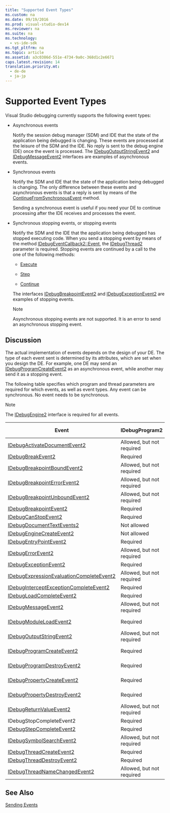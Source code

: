 ```yaml
---
title: "Supported Event Types"
ms.custom: na
ms.date: 09/19/2016
ms.prod: visual-studio-dev14
ms.reviewer: na
ms.suite: na
ms.technology: 
  - vs-ide-sdk
ms.tgt_pltfrm: na
ms.topic: article
ms.assetid: a3c0386d-551e-4734-9a0c-368d1c2e6671
caps.latest.revision: 14
translation.priority.mt: 
  - de-de
  - ja-jp
---
```

# Supported Event Types
Visual Studio debugging currently supports the following event types:  
  
-   Asynchronous events  
  
     Notify the session debug manager (SDM) and IDE that the state of the application being debugged is changing. These events are processed at the leisure of the SDM and the IDE. No reply is sent to the debug engine (DE) once the event is processed. The [IDebugOutputStringEvent2](../vs140/IDebugOutputStringEvent2.md) and [IDebugMessageEvent2](../vs140/IDebugMessageEvent2.md) interfaces are examples of asynchronous events.  
  
-   Synchronous events  
  
     Notify the SDM and IDE that the state of the application being debugged is changing. The only difference between these events and asynchronous events is that a reply is sent by means of the [ContinueFromSynchronousEvent](../vs140/IDebugEngine2--ContinueFromSynchronousEvent.md) method.  
  
     Sending a synchronous event is useful if you need your DE to continue processing after the IDE receives and processes the event.  
  
-   Synchronous stopping events, or stopping events  
  
     Notify the SDM and the IDE that the application being debugged has stopped executing code. When you send a stopping event by means of the method [IDebugEventCallback2::Event](../vs140/IDebugEventCallback2--Event.md), the [IDebugThread2](../vs140/IDebugThread2.md) parameter is required. Stopping events are continued by a call to the one of the following methods:  
  
    -   [Execute](../vs140/IDebugProgram2--Execute.md)  
  
    -   [Step](../vs140/IDebugProgram2--Step.md)  
  
    -   [Continue](../vs140/IDebugProgram2--Continue.md)  
  
     The interfaces [IDebugBreakpointEvent2](../vs140/IDebugBreakpointEvent2.md) and [IDebugExceptionEvent2](../vs140/IDebugExceptionEvent2.md) are examples of stopping events.  
  
    > [!NOTE]
    >  Asynchronous stopping events are not supported. It is an error to send an asynchronous stopping event.  
  
## Discussion  
 The actual implementation of events depends on the design of your DE. The type of each event sent is determined by its attributes, which are set when you design the DE. For example, one DE may send an [IDebugProgramCreateEvent2](../vs140/IDebugProgramCreateEvent2.md) as an asynchronous event, while another may send it as a stopping event.  
  
 The following table specifies which program and thread parameters are required for which events, as well as event types. Any event can be synchronous. No event needs to be synchronous.  
  
> [!NOTE]
>  The [IDebugEngine2](../vs140/IDebugEngine2.md) interface is required for all events.  
  
|Event|IDebugProgram2|IDebugThread2|Stopping Events|  
|-----------|--------------------|-------------------|---------------------|  
|[IDebugActivateDocumentEvent2](../vs140/IDebugActivateDocumentEvent2.md)|Allowed, but not required|Allowed, but not required|No|  
|[IDebugBreakEvent2](../vs140/IDebugBreakEvent2.md)|Required|Required|Yes|  
|[IDebugBreakpointBoundEvent2](../vs140/IDebugBreakpointBoundEvent2.md)|Allowed, but not required|Allowed, but not required|No|  
|[IDebugBreakpointErrorEvent2](../vs140/IDebugBreakpointErrorEvent2.md)|Allowed, but not required|Allowed, but not required|No|  
|[IDebugBreakpointUnboundEvent2](../vs140/IDebugBreakpointUnboundEvent2.md)|Allowed, but not required|Allowed, but not required|No|  
|[IDebugBreakpointEvent2](../vs140/IDebugBreakpointEvent2.md)|Required|Required|Yes|  
|[IDebugCanStopEvent2](../vs140/IDebugCanStopEvent2.md)|Required|Required|No|  
|[IDebugDocumentTextEvents2](../Topic/IDebugDocumentTextEvents2.md)|Not allowed|Not allowed|No|  
|[IDebugEngineCreateEvent2](../vs140/IDebugEngineCreateEvent2.md)|Not allowed|Not allowed|No|  
|[IDebugEntryPointEvent2](../vs140/IDebugEntryPointEvent2.md)|Required|Required|Yes|  
|[IDebugErrorEvent2](../vs140/IDebugErrorEvent2.md)|Allowed, but not required|Allowed, but not required|Can be|  
|[IDebugExceptionEvent2](../vs140/IDebugExceptionEvent2.md)|Required|Required|Yes|  
|[IDebugExpressionEvaluationCompleteEvent2](../vs140/IDebugExpressionEvaluationCompleteEvent2.md)|Allowed, but not required|Allowed, but not required|Can be|  
|[IDebugInterceptExceptionCompleteEvent2](../vs140/IDebugInterceptExceptionCompleteEvent2.md)|Required|Required|Yes|  
|[IDebugLoadCompleteEvent2](../vs140/IDebugLoadCompleteEvent2.md)|Required|Required|Yes|  
|[IDebugMessageEvent2](../vs140/IDebugMessageEvent2.md)|Allowed, but not required|Allowed, but not required|Can be|  
|[IDebugModuleLoadEvent2](../vs140/IDebugModuleLoadEvent2.md)|Required|Allowed, but not required|No|  
|[IDebugOutputStringEvent2](../vs140/IDebugOutputStringEvent2.md)|Allowed, but not required|Allowed, but not required|No|  
|[IDebugProgramCreateEvent2](../vs140/IDebugProgramCreateEvent2.md)|Required|Allowed, but not required|No|  
|[IDebugProgramDestroyEvent2](../vs140/IDebugProgramDestroyEvent2.md)|Required|Allowed, but not required|No|  
|[IDebugPropertyCreateEvent2](../vs140/IDebugPropertyCreateEvent2.md)|Required|Allowed, but not required|No|  
|[IDebugPropertyDestroyEvent2](../vs140/IDebugPropertyDestroyEvent2.md)|Required|Allowed, but not required|No|  
|[IDebugReturnValueEvent2](../vs140/IDebugReturnValueEvent2.md)|Allowed, but not required|Allowed, but not required|No|  
|IDebugStopCompleteEvent2|Required|Required|Yes|  
|[IDebugStepCompleteEvent2](../vs140/IDebugStepCompleteEvent2.md)|Required|Required|Yes|  
|[IDebugSymbolSearchEvent2](../vs140/IDebugSymbolSearchEvent2.md)|Allowed, but not required|Allowed, but not required|No|  
|[IDebugThreadCreateEvent2](../vs140/IDebugThreadCreateEvent2.md)|Required|Required|No|  
|[IDebugThreadDestroyEvent2](../vs140/IDebugThreadDestroyEvent2.md)|Required|Required|No|  
|[IDebugThreadNameChangedEvent2](../vs140/IDebugThreadNameChangedEvent2.md)|Allowed, but not required|Allowed, but not required|No|  
  
## See Also  
 [Sending Events](../vs140/Sending-Events.md)